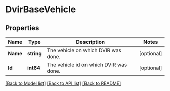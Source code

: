 # DvirBaseVehicle

## Properties
Name | Type | Description | Notes
------------ | ------------- | ------------- | -------------
**Name** | **string** | The vehicle on which DVIR was done. | [optional] 
**Id** | **int64** | The vehicle id on which DVIR was done. | [optional] 

[[Back to Model list]](../README.md#documentation-for-models) [[Back to API list]](../README.md#documentation-for-api-endpoints) [[Back to README]](../README.md)


